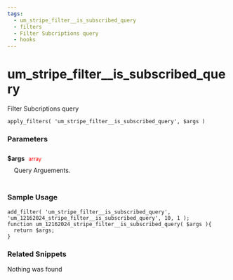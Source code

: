 ```yaml
---
tags: 
  - um_stripe_filter__is_subscribed_query
  - filters
  - Filter Subcriptions query
  - hooks
---
```

# um\_stripe\_filter\_\_is\_subscribed\_query
Filter Subcriptions query
<Badge text="Since 1.4.3" vertical="middle" />
``` php:no-line-numbers
apply_filters( 'um_stripe_filter__is_subscribed_query', $args )
```
<div class='hook-sep'></div>

### Parameters

<div style='padding: 10px 0px 10px;'>
<strong>$args</strong> <span style='color:red;font-size:12px;padding: 0px 5px 0px 5px' >array</span>
<div style="margin-left:10px;padding: 10px 5px">Query Arguements.</div>
</div>
<div class='hook-sep'></div>



### Sample Usage

``` php:no-line-numbers
add_filter( 'um_stripe_filter__is_subscribed_query', 'um_12162024_stripe_filter__is_subscribed_query', 10, 1 );
function um_12162024_stripe_filter__is_subscribed_query( $args ){
  return $args;
}
```
<div class='hook-sep'></div>



### Related Snippets

Nothing was found

